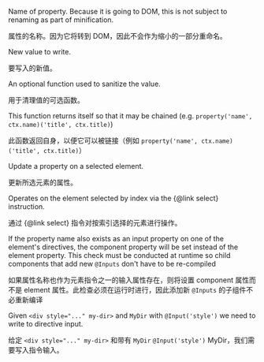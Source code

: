 Name of property. Because it is going to DOM, this is not subject to
       renaming as part of minification.

属性的名称。因为它将转到 DOM，因此不会作为缩小的一部分重命名。

New value to write.

要写入的新值。

An optional function used to sanitize the value.

用于清理值的可选函数。

This function returns itself so that it may be chained
\(e.g. `property('name', ctx.name)('title', ctx.title)`\)

此函数返回自身，以便它可以被链接（例如 `property('name', ctx.name)('title', ctx.title)`）

Update a property on a selected element.

更新所选元素的属性。

Operates on the element selected by index via the {&commat;link select} instruction.

通过 {&commat;link select} 指令对按索引选择的元素进行操作。

If the property name also exists as an input property on one of the element's directives,
the component property will be set instead of the element property. This check must
be conducted at runtime so child components that add new `@Inputs` don't have to be re-compiled

如果属性名称也作为元素指令之一的输入属性存在，则将设置 component 属性而不是 element
属性。此检查必须在运行时进行，因此添加新 `@Inputs` 的子组件不必重新编译

Given `<div style="..." my-dir>` and `MyDir` with `@Input('style')` we need to write to
directive input.

给定 `<div style="..." my-dir>` 和带有 `MyDir` `@Input('style')` MyDir，我们需要写入指令输入。